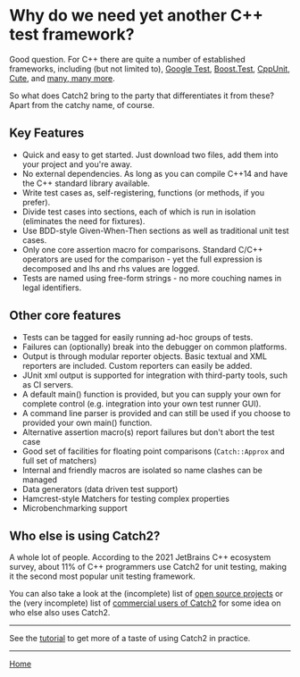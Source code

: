 <a id="top"></a>
# Why do we need yet another C++ test framework?

Good question. For C++ there are quite a number of established frameworks,
including (but not limited to),
[Google Test](http://code.google.com/p/googletest/),
[Boost.Test](http://www.boost.org/doc/libs/1_49_0/libs/test/doc/html/index.html),
[CppUnit](http://sourceforge.net/apps/mediawiki/cppunit/index.php?title=Main_Page),
[Cute](http://www.cute-test.com), and
[many, many more](http://en.wikipedia.org/wiki/List_of_unit_testing_frameworks#C.2B.2B).

So what does Catch2 bring to the party that differentiates it from these? Apart from the catchy name, of course.


## Key Features

* Quick and easy to get started. Just download two files, add them into your project and you're away.
* No external dependencies. As long as you can compile C++14 and have the C++ standard library available.
* Write test cases as, self-registering, functions (or methods, if you prefer).
* Divide test cases into sections, each of which is run in isolation (eliminates the need for fixtures).
* Use BDD-style Given-When-Then sections as well as traditional unit test cases.
* Only one core assertion macro for comparisons. Standard C/C++ operators are used for the comparison - yet the full expression is decomposed and lhs and rhs values are logged.
* Tests are named using free-form strings - no more couching names in legal identifiers.


## Other core features

* Tests can be tagged for easily running ad-hoc groups of tests.
* Failures can (optionally) break into the debugger on common platforms.
* Output is through modular reporter objects. Basic textual and XML reporters are included. Custom reporters can easily be added.
* JUnit xml output is supported for integration with third-party tools, such as CI servers.
* A default main() function is provided, but you can supply your own for complete control (e.g. integration into your own test runner GUI).
* A command line parser is provided and can still be used if you choose to provided your own main() function.
* Alternative assertion macro(s) report failures but don't abort the test case
* Good set of facilities for floating point comparisons (`Catch::Approx` and full set of matchers)
* Internal and friendly macros are isolated so name clashes can be managed
* Data generators (data driven test support)
* Hamcrest-style Matchers for testing complex properties
* Microbenchmarking support


## Who else is using Catch2?

A whole lot of people. According to the 2021 JetBrains C++ ecosystem survey,
about 11% of C++ programmers use Catch2 for unit testing, making it the
second most popular unit testing framework.

You can also take a look at the (incomplete) list of [open source projects](opensource-users.md#top)
or the (very incomplete) list of [commercial users of Catch2](commercial-users.md#top)
for some idea on who else also uses Catch2.

---

See the [tutorial](tutorial.md#top) to get more of a taste of using
Catch2 in practice.

---

[Home](Readme.md#top)
